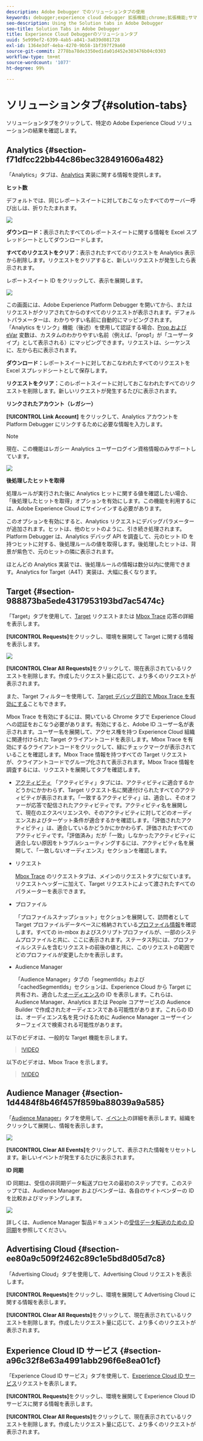 ```yaml
---
description: Adobe Debugger でのソリューションタブの使用
keywords: debugger;experience cloud debugger 拡張機能;chrome;拡張機能;サマリ;クリア;リクエスト;ソリューション;ソリューション;情報;analytics;target;audience manager;media manager;amo;id サービス
seo-description: Using the Solution tabs in Adobe Debugger
seo-title: Solution Tabs in Adobe Debugger
title: Experience Cloud Debuggerのソリューションタブ
uuid: 5e999ef2-6399-4ab5-a841-3a839d081728
exl-id: 1364e3df-4eba-4270-9b58-1bf397f29a60
source-git-commit: 2778ba78de3350ed1da01d452e303476b04c0303
workflow-type: tm+mt
source-wordcount: '1077'
ht-degree: 99%

---
```


# ソリューションタブ{#solution-tabs}

ソリューションタブをクリックして、特定の Adobe Experience Cloud ソリューションの結果を確認します。

## Analytics {#section-f71dfcc22bb44c86bec328491606a482}

「Analytics」タブは、[Analytics](https://docs.adobe.com/content/help/ja-JP/analytics/landing/home.html) 実装に関する情報を提供します。

**ヒット数**

デフォルトでは、同じレポートスイートに対しておこなったすべてのサーバー呼び出しは、折りたたまれます。

![](assets/analytics-hits.jpg)

**ダウンロード：**&#x200B;表示されたすべてのレポートスイートに関する情報を Excel スプレッドシートとしてダウンロードします。

**すべてのリクエストをクリア：**&#x200B;表示されたすべてのリクエストを Analytics 表示から削除します。リクエストをクリアすると、新しいリクエストが発生したら表示されます。

レポートスイート ID をクリックして、表示を展開します。

![](assets/analytics-hits-expand.jpg)

この画面には、Adobe Experience Platform Debugger を開いてから、またはリクエストがクリアされてからのすべてのリクエストが表示されます。デフォルトパラメーターは、わかりやすい名前に自動的にマッピングされます。「Analytics をリンク」機能（後述）を使用して認証する場合、[Prop および eVar](https://docs.adobe.com/content/help/ja-JP/analytics/implementation/vars/page-vars/evar.html) 変数は、カスタムのわかりやすい名前（例えば、「prop1」が「ユーザータイプ」として表示される）にマッピングできます。リクエストは、シーケンスに、左から右に表示されます。

**ダウンロード：**&#x200B;レポートスイートに対しておこなわれたすべてのリクエストを Excel スプレッドシートとして保存します。

**リクエストをクリア：**&#x200B;このレポートスイートに対しておこなわれたすべてのリクエストを削除します。新しいリクエストが発生するたびに表示されます。

**リンクされたアカウント（レガシー）**

**[!UICONTROL Link Account]** をクリックして、Analytics アカウントを Platform Debugger にリンクするために必要な情報を入力します。

>[!NOTE]
>
>現在、この機能はレガシー Analytics ユーザーログイン資格情報のみサポートしています。

![](assets/analytics-link-account.jpg)

**後処理したヒットを取得**

処理ルールが実行された後に Analytics ヒットに関する値を確認したい場合、「後処理したヒットを取得」オプションを有効にします。この機能を利用するには、Adobe Experience Cloud にサインインする必要があります。

このオプションを有効にすると、Analytics リクエストにデバッグパラメーターが追加されます。ヒットは、他のヒットのように、引き続き処理されます。Platform Debugger は、Analytics デバッグ API を調査して、元のヒット ID を持つヒットに対する、後処理ルールの値を取得します。後処理したヒットは、背景が紫色で、元のヒットの隣に表示されます。

ほとんどの Analytics 実装では、後処理ルールの情報は数分以内に使用できます。Analytics for Target（A4T）実装は、大幅に長くなります。

## Target {#section-988873ba5ede4317953193bd7ac5474c}

「Target」タブを使用して、[Target](https://docs.adobe.com/content/help/ja-JP/target/using/target-home.html) リクエストまたは [Mbox Trace](https://docs.adobe.com/content/help/ja-JP/target/using/activities/troubleshoot-activities/content-trouble.html) 応答の詳細を表示します。

**[!UICONTROL Requests]**&#x200B;をクリックし、環境を展開して Target に関する情報を表示します。

![](assets/target-requests.jpg)

**[!UICONTROL Clear All Requests]**&#x200B;をクリックして、現在表示されているリクエストを削除します。作成したリクエスト量に応じて、より多くのリクエストが表示されます。

また、Target フィルターを使用して、[Target デバッグ目的で Mbox Trace を有効にする](https://docs.adobe.com/content/help/en/target/using/activities/troubleshoot-activities/content-trouble.html)こともできます。

Mbox Trace を有効にするには、開いている Chrome タブで Experience Cloud への認証をおこなう必要があります。有効にすると、Adobe ID ユーザー名が表示されます。ユーザー名を展開して、アクセス権を持つ Experience Cloud 組織に関連付けられた Target クライアントコードを表示します。Mbox Trace を有効にするクライアントコードをクリックして、緑にチェックマークが表示されていることを確認します。Mbox Trace 情報を持つすべての Target リクエストが、クライアントコードでグループ化されて表示されます。Mbox Trace 情報を調査するには、リクエストを展開してタブを確認します。

* [アクティビティ](https://docs.adobe.com/content/help/ja-JP/target/using/activities/activities.html) 「アクティビティ」タブには、アクティビティに適合するかどうかにかかわらず、Target リクエスト名に関連付けられたすべてのアクティビティが表示されます。「一致するアクティビティ」は、適合し、そのオファーが応答で配信されたアクティビティです。アクティビティ名を展開して、現在のエクスペリエンスや、そのアクティビティに対してどのオーディエンスおよびターゲット条件が適合するかを確認します。「評価されたアクティビティ」は、適合しているかどうかにかかわらず、評価されたすべてのアクティビティです。「評価済み」だが「一致」しなかったアクティビティに適合しない原因をトラブルシューティングするには、アクティビティ名を展開して、「一致しないオーディエンス」セクションを確認します。

* リクエスト

   [Mbox Trace](https://docs.adobe.com/content/help/en/target/using/activities/troubleshoot-activities/content-trouble.html) のリクエストタブは、メインのリクエストタブに似ています。リクエストヘッダーに加えて、Target リクエストによって渡されたすべてのパラメーターを表示できます。
* プロファイル

   「プロファイルスナップショット」セクションを展開して、訪問者として Target プロファイルデータベースに格納されている[プロファイル情報](https://docs.adobe.com/content/help/ja-JP/target/using/audiences/visitor-profiles/variables-profiles-parameters-methods.html)を確認します。すべての in-mbox およびスクリプトプロファイルが、一部のシステムプロファイルと共に、ここに表示されます。ステータス列には、プロファイルシステムを含むリクエストの前後の値と共に、このリクエストの範囲でどのプロファイルが変更したかを表示します。
* Audience Manager

   「Audience Manager」タブの「segmentIds」および「cachedSegmentIds」セクションは、Experience Cloud から Target に共有され、適合した[オーディエンス](https://docs.adobe.com/content/help/ja-JP/target/using/audiences/target.html)の ID を表示します。これらは、Audience Manager、Analytics または People コアサービスの Audience Builder で作成されたオーディエンスである可能性があります。これらの ID は、オーディエンス名を見つけるために Audience Manager ユーザーインターフェイスで検索される可能性があります。

以下のビデオは、一般的な Target 機能を示します。

>[!VIDEO](https://video.tv.adobe.com/v/23115t2/)

以下のビデオは、Mbox Trace を示します。

>[!VIDEO](https://video.tv.adobe.com/v/23113t2/)

## Audience Manager {#section-1d4484f8b46f457f859ba88039a9a585}

「[Audience Manager](https://docs.adobe.com/content/help/ja-JP/audience-manager/user-guide/aam-home.html)」タブを使用して、[イベント](https://docs.adobe.com/content/help/ja-JP/audience-manager/user-guide/api-and-sdk-code/dcs/dcs-event-calls/dcs-event-calls.html)の詳細を表示します。組織をクリックして展開し、情報を表示します。

![](assets/audience-manager.jpg)

**[!UICONTROL Clear All Events]**&#x200B;をクリックして、表示された情報をリセットします。新しいイベントが発生するたびに表示されます。

**ID 同期**

ID 同期は、受信の非同期データ転送プロセスの最初のステップです。このステップでは、Audience Manager およびベンダーは、各自のサイトベンダーの ID を比較およびマッチングします。

![](assets/aam-idsync.jpg)

詳しくは、Audience Manager 製品ドキュメントの[受信データ転送のための ID 同期](https://docs.adobe.com/content/help/ja-JP/audience-manager/user-guide/implementation-integration-guides/sending-audience-data/batch-data-transfer-process/id-sync-http.html)を参照してください。

## Advertising Cloud {#section-ee80a9c509f2462c89c1e5bd8d05d7c8}

「Advertising Cloud」タブを使用して、Advertising Cloud リクエストを表示します。

**[!UICONTROL Requests]**&#x200B;をクリックし、環境を展開して Advertising Cloud に関する情報を表示します。

**[!UICONTROL Clear All Requests]**&#x200B;をクリックして、現在表示されているリクエストを削除します。作成したリクエスト量に応じて、より多くのリクエストが表示されます。

## Experience Cloud ID サービス {#section-a96c32f8e63a4991abb296f6e8ea01cf}

「Experience Cloud ID サービス」タブを使用して、[Experience Cloud ID サービス](https://docs.adobe.com/content/help/ja-JP/id-service/using/home.html)リクエストを表示します。

**[!UICONTROL Requests]**&#x200B;をクリックし、環境を展開して Experience Cloud ID サービスに関する情報を表示します。

**[!UICONTROL Clear All Requests]**&#x200B;をクリックして、現在表示されているリクエストを削除します。作成したリクエスト量に応じて、より多くのリクエストが表示されます。
